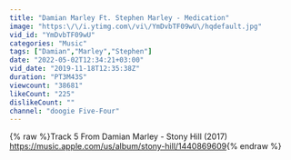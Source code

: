 ```yaml
---
title: "Damian Marley Ft. Stephen Marley - Medication"
image: "https:\/\/i.ytimg.com\/vi\/YmDvbTF09wU\/hqdefault.jpg"
vid_id: "YmDvbTF09wU"
categories: "Music"
tags: ["Damian","Marley","Stephen"]
date: "2022-05-02T12:34:21+03:00"
vid_date: "2019-11-18T12:35:38Z"
duration: "PT3M43S"
viewcount: "38681"
likeCount: "225"
dislikeCount: ""
channel: "doogie Five-Four"
---
```

{% raw %}Track 5 From Damian Marley - Stony Hill (2017)<br /><a rel="nofollow" target="blank" href="https://music.apple.com/us/album/stony-hill/1440869609">https://music.apple.com/us/album/stony-hill/1440869609</a>{% endraw %}
